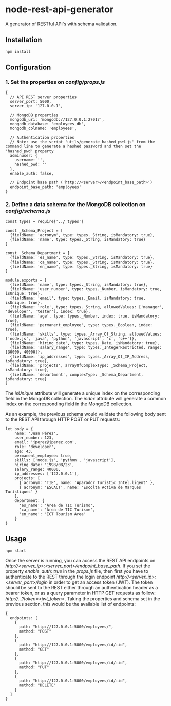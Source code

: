 # node-rest-api-generator #

A generator of RESTful API's with schema validation.

## Installation

~~~
npm install
~~~

## Configuration

### 1. Set the properties on *config/props.js*
~~~
{
  // API REST server properties
  server_port: 5000,
  server_ip: '127.0.0.1',

  // MongoDB properties
  mongodb_uri: 'mongodb://127.0.0.1:27017',
  mongodb_database: 'employees_db',
  mongodb_colname: 'employees',

  // Authentication properties
  // Note: use the script 'utils/generate_hashed_pwd.js' from the command line to generate a hashed password and then set the 'hashed_pwd' property
  adminuser: {
    username: '',
    hashed_pwd: ''
  },
  enable_auth: false,

  // Endpoint base path ('http://<server>/<endpoint_base_path>')
  endpoint_base_path: 'employees'
}
~~~

### 2. Define a data schema for the MongoDB collection on *config/schema.js*
~~~
const types = require('../_types')

const _Schema_Project = [
  {fieldName: 'acronym', type: types._String, isMandatory: true},
  {fieldName: 'name', type: types._String, isMandatory: true}
]

const _Schema_Department = [
  {fieldName: 'es_name', type: types._String, isMandatory: true},
  {fieldName: 'ca_name', type: types._String, isMandatory: true},
  {fieldName: 'en_name', type: types._String, isMandatory: true}
]

module.exports = [
  {fieldName: 'name', type: types._String, isMandatory: true},
  {fieldName: 'user_number', type: types._Number, isMandatory: true, isUnique: true},
  {fieldName: 'email', type: types._Email, isMandatory: true, isUnique: true},
  {fieldName: 'role', type: types._String, allowedValues: ['manager', 'developer', 'tester'], index: true},
  {fieldName: 'age', type: types._Number, index: true, isMandatory: true},
  {fieldName: 'permanent_employee', type: types._Boolean, index: true},
  {fieldName: 'skills', type: types._Array_Of_String, allowedValues: ['node.js', 'java', 'python', 'javascript', 'c', 'c++']},
  {fieldName: 'hiring_date', type: types._Date, isMandatory: true},
  {fieldName: 'salary_range', type: types._IntegerRestricted, range: [30000, 40000]},
  {fieldName: 'ip_addresses', type: types._Array_Of_IP_Address, isMandatory: true},
  {fieldName: 'projects', arrayOfComplexType: _Schema_Project, isMandatory: true},
  {fieldName: 'department', complexType: _Schema_Department, isMandatory: true}
]
~~~

The *isUnique* attribute will generate a unique index on the corresponding field in the MongoDB collection.
The *index* attribute will generate a common index on the corresponding field in the MongoDB collection.

As an example, the previous schema would validate the following body sent to the REST API through HTTP POST or PUT requests:
~~~
let body = {
    name: 'Juan Pérez',
    user_number: 123,
    email: 'jperez@jperez.com',
    role: 'developer',
    age: 43,
    permanent_employee: true,
    skills: ['node.js', 'python', 'javascript'],
    hiring_date: '1998/08/23',
    salary_range: 40000,
    ip_addresses: ['127.0.0.1'],
    projects: [
      { acronym: 'TIE', name: 'Aparador Turístic Intel.ligent' },
      { acronym: 'ESCACT', name: 'Escolta Activa de Marques Turístiques' }
    ],
    department: {
      'es_name': 'Área de TIC Turismo',
      'ca_name': 'Àrea de TIC Turisme',
      'en_name': 'ICT Tourism Area'
    }
}
~~~

## Usage

~~~
npm start
~~~

Once the server is running, you can access the REST API endpoints on *http://<server_ip>:<server_port>/endpoint_base_path*.
If you set the property *enable_auth: true* in the *props.js* file, then first you have to authenticate to the REST
through the login endpoint *http://<server_ip>:<server_port>/login* in order to get an access token (JWT). The token should be
sent to the REST either through an authentication header as a bearer token, or as a query parameter
in HTTP GET requests as follow: *http://...?token=<jwt_token>*. Taking the properties and schema set in
the previous section, this would be the available list of endpoints:

~~~
{
  endpoints: [
    {
      path: "http://127.0.0.1:5000/employees/",
      method: "POST"
    },
    {
      path: "http://127.0.0.1:5000/employees/id/:id",
      method: "GET"
    },
    {
      path: "http://127.0.0.1:5000/employees/id/:id",
      method: "PUT"
    },
    {
      path: "http://127.0.0.1:5000/employees/id/:id",
      method: "DELETE"
    }
  ]
}
~~~
